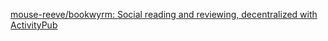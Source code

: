 [mouse-reeve/bookwyrm: Social reading and reviewing, decentralized with ActivityPub](https://github.com/mouse-reeve/bookwyrm)
